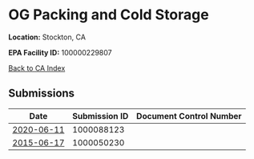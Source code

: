 # OG Packing and Cold Storage

**Location:** Stockton, CA

**EPA Facility ID:** 100000229807

[Back to CA Index](../../index.md)

## Submissions

| Date | Submission ID | Document Control Number |
|------|--------------|-------------------------|
| [2020-06-11](submissions/1000088123.md) | 1000088123 |  |
| [2015-06-17](submissions/1000050230.md) | 1000050230 |  |
